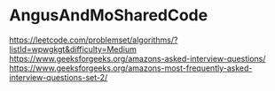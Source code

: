 # AngusAndMoSharedCode
https://leetcode.com/problemset/algorithms/?listId=wpwgkgt&difficulty=Medium
https://www.geeksforgeeks.org/amazons-asked-interview-questions/
https://www.geeksforgeeks.org/amazons-most-frequently-asked-interview-questions-set-2/
